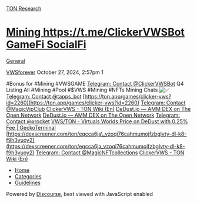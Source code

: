 [TON Research](/)

# [Mining https://t.me/ClickerVWSBot GameFi SocialFi](/t/mining-https-t-me-clickervwsbot-gamefi-socialfi/38868)

[General](/c/general/4) 

    

[VWSforever](https://tonresear.ch/u/VWSforever)  October 27, 2024, 2:57pm  1

#Bonus for #Mining #VWSGAME [Telegram: Contact @ClickerVWSBot](https://t.me/ClickerVWSBot) Q4 Listing All #Mining #Pool #$VWS #Mining #NFTs Mining Chats ![:white_check_mark:](https://tonresear.ch/images/emoji/twitter/white_check_mark.png?v=12 ":white_check_mark:") [Telegram: Contact @tapps\_bot](https://t.me/tapps_bot/center?startapp=app_clickervws) [https://ton.app/games/clicker-vws?id=2260](https://ton.app/games/clicker-vws?id=2260) [Telegram: Contact @MagicVipClub](https://t.me/MagicVipClub) [ClickerVWS - TON Wiki (En)](https://tonwiki.space/wiki/ClickerVWS) [DeDust.io — AMM DEX on The Open Network](https://dedust.io/swap/TON/VWS) [DeDust.io — AMM DEX on The Open Network](https://dedust.io/pools/EQCCa6jA_VzoQi76cAHmumoJfZbglVtY-DL-k8-f9h3vUOy2) [Telegram: Contact @xrocket](https://t.me/xrocket/cex?startapp=trade-VWS-TON) [VWS/TON - Virtuals Worlds Price on DeDust with 0.25% Fee | GeckoTerminal](https://www.geckoterminal.com/ton/pools/EQCCa6jA_VzoQi76cAHmumoJfZbglVtY-DL-k8-f9h3vUOy2) [https://dexscreener.com/ton/eqcca6ja\_vzoqi76cahmumojfzbglvty-dl-k8-f9h3vuoy2](https://dexscreener.com/ton/eqcca6ja_vzoqi76cahmumojfzbglvty-dl-k8-f9h3vuoy2) [Telegram: Contact @MagicNFTcollections](https://t.me/MagicNFTcollections) [ClickerVWS - TON Wiki (En)](https://tonwiki.space/wiki/ClickerVWS)

 

*   [Home](/)
*   [Categories](/categories)
*   [Guidelines](/guidelines)

Powered by [Discourse](https://www.discourse.org), best viewed with JavaScript enabled